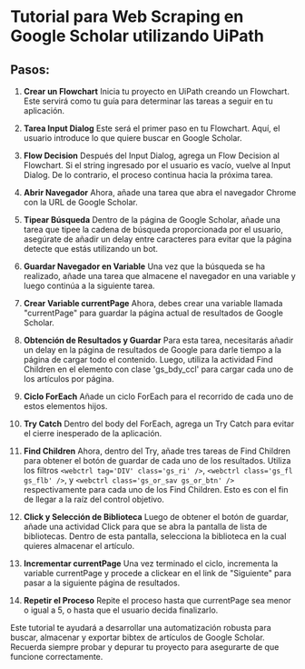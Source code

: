 # Tutorial para Web Scraping en Google Scholar utilizando UiPath

## Pasos:

1. **Crear un Flowchart**
   Inicia tu proyecto en UiPath creando un Flowchart. Este servirá como tu guía para determinar las tareas a seguir en tu aplicación.

2. **Tarea Input Dialog**
   Este será el primer paso en tu Flowchart. Aquí, el usuario introduce lo que quiere buscar en Google Scholar.

3. **Flow Decision**
   Después del Input Dialog, agrega un Flow Decision al Flowchart. Si el string ingresado por el usuario es vacío, vuelve al Input Dialog. De lo contrario, el proceso continua hacia la próxima tarea.

4. **Abrir Navegador**
   Ahora, añade una tarea que abra el navegador Chrome con la URL de Google Scholar.

5. **Tipear Búsqueda**
   Dentro de la página de Google Scholar, añade una tarea que tipee la cadena de búsqueda proporcionada por el usuario, asegúrate de añadir un delay entre caracteres para evitar que la página detecte que estás utilizando un bot.

6. **Guardar Navegador en Variable**
   Una vez que la búsqueda se ha realizado, añade una tarea que almacene el navegador en una variable y luego continúa a la siguiente tarea.

7. **Crear Variable currentPage**
   Ahora, debes crear una variable llamada "currentPage" para guardar la página actual de resultados de Google Scholar.

8. **Obtención de Resultados y Guardar**
   Para esta tarea, necesitarás añadir un delay en la página de resultados de Google para darle tiempo a la página de cargar todo el contenido. Luego, utiliza la actividad Find Children en el elemento con clase 'gs_bdy_ccl' para cargar cada uno de los artículos por página.

9. **Ciclo ForEach**
   Añade un ciclo ForEach para el recorrido de cada uno de estos elementos hijos.

10. **Try Catch**
    Dentro del body del ForEach, agrega un Try Catch para evitar el cierre inesperado de la aplicación.

11. **Find Children**
    Ahora, dentro del Try, añade tres tareas de Find Children para obtener el botón de guardar de cada uno de los resultados. Utiliza los filtros `<webctrl tag='DIV' class='gs_ri' />`, `<webctrl class='gs_fl gs_flb' />`, y `<webctrl class='gs_or_sav gs_or_btn' />` respectivamente para cada uno de los Find Children. Esto es con el fin de llegar a la raíz del control objetivo.

12. **Click y Selección de Biblioteca**
    Luego de obtener el botón de guardar, añade una actividad Click para que se abra la pantalla de lista de bibliotecas. Dentro de esta pantalla, selecciona la biblioteca en la cual quieres almacenar el artículo.

13. **Incrementar currentPage**
    Una vez terminado el ciclo, incrementa la variable currentPage y procede a clickear en el link de "Siguiente" para pasar a la siguiente página de resultados.

14. **Repetir el Proceso**
    Repite el proceso hasta que currentPage sea menor o igual a 5, o hasta que el usuario decida finalizarlo.

Este tutorial te ayudará a desarrollar una automatización robusta para buscar, almacenar y exportar bibtex de artículos de Google Scholar. Recuerda siempre probar y depurar tu proyecto para asegurarte de que funcione correctamente.
